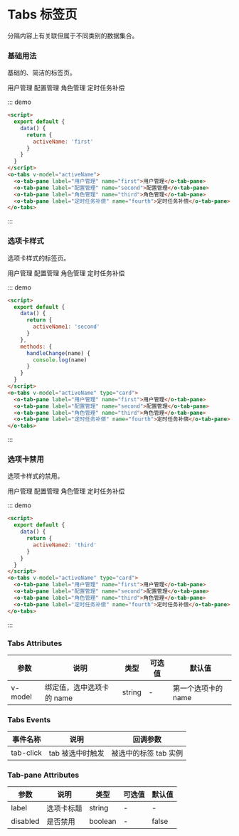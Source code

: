 <script>
  export default {
    data() {
      return {
        activeName:'first',
        activeName1:'second',
        activeName2: 'third'
      };
    },
    methods:{
      handleChange(name) {
        console.log(name)
      }
    }
  }
</script>
<style lang="less" type="text/less" scoped>
</style>

# Tabs 标签页

分隔内容上有关联但属于不同类别的数据集合。

### 基础用法

基础的、简洁的标签页。

<div class="demo-block">
  <div>
    <o-tabs v-model="activeName" >
      <o-tab-pane label="用户管理" name="first">用户管理</o-tab-pane>
      <o-tab-pane label="配置管理" name="second">配置管理</o-tab-pane>
      <o-tab-pane label="角色管理" name="third">角色管理</o-tab-pane>
      <o-tab-pane label="定时任务补偿" name="fourth">定时任务补偿</o-tab-pane>
    </o-tabs>
  </div>
</div>

::: demo

```html
<script>
  export default {
    data() {
      return {
        activeName: 'first'
      }
    }
  }
</script>
<o-tabs v-model="activeName">
  <o-tab-pane label="用户管理" name="first">用户管理</o-tab-pane>
  <o-tab-pane label="配置管理" name="second">配置管理</o-tab-pane>
  <o-tab-pane label="角色管理" name="third">角色管理</o-tab-pane>
  <o-tab-pane label="定时任务补偿" name="fourth">定时任务补偿</o-tab-pane>
</o-tabs>
```

:::

### 选项卡样式

选项卡样式的标签页。

<div class="demo-block">
  <div>
    <o-tabs v-model="activeName1" type="card" @tab-click="handleChange">
      <o-tab-pane label="用户管理" name="first">用户管理</o-tab-pane>
      <o-tab-pane label="配置管理" name="second">配置管理</o-tab-pane>
      <o-tab-pane label="角色管理" name="third">角色管理</o-tab-pane>
      <o-tab-pane label="定时任务补偿" name="fourth">定时任务补偿</o-tab-pane>
    </o-tabs>
  </div>
</div>

::: demo

```html
<script>
  export default {
    data() {
      return {
        activeName1: 'second'
      }
    },
    methods: {
      handleChange(name) {
        console.log(name)
      }
    }
  }
</script>
<o-tabs v-model="activeName" type="card">
  <o-tab-pane label="用户管理" name="first">用户管理</o-tab-pane>
  <o-tab-pane label="配置管理" name="second">配置管理</o-tab-pane>
  <o-tab-pane label="角色管理" name="third">角色管理</o-tab-pane>
  <o-tab-pane label="定时任务补偿" name="fourth">定时任务补偿</o-tab-pane>
</o-tabs>
```

:::

### 选项卡禁用

选项卡样式的禁用。

<div class="demo-block">
  <div>
    <o-tabs v-model="activeName2" type="card" @tab-click="handleChange">
      <o-tab-pane label="用户管理" name="first">用户管理</o-tab-pane>
      <o-tab-pane label="配置管理" name="second">配置管理</o-tab-pane>
      <o-tab-pane label="角色管理" name="third" :disabled='true'>角色管理</o-tab-pane>
      <o-tab-pane label="定时任务补偿" name="fourth">定时任务补偿</o-tab-pane>
    </o-tabs>
  </div>
</div>

::: demo

```html
<script>
  export default {
    data() {
      return {
        activeName2: 'third'
      }
    }
  }
</script>
<o-tabs v-model="activeName" type="card">
  <o-tab-pane label="用户管理" name="first">用户管理</o-tab-pane>
  <o-tab-pane label="配置管理" name="second">配置管理</o-tab-pane>
  <o-tab-pane label="角色管理" name="third">角色管理</o-tab-pane>
  <o-tab-pane label="定时任务补偿" name="fourth">定时任务补偿</o-tab-pane>
</o-tabs>
```

:::

### Tabs Attributes

| 参数    | 说明                      | 类型   | 可选值 | 默认值              |
| ------- | ------------------------- | ------ | ------ | ------------------- |
| v-model | 绑定值，选中选项卡的 name | string | -      | 第一个选项卡的 name |

### Tabs Events

| 事件名称  | 说明             | 回调参数              |
| --------- | ---------------- | --------------------- |
| tab-click | tab 被选中时触发 | 被选中的标签 tab 实例 |

### Tab-pane Attributes

| 参数     | 说明       | 类型    | 可选值 | 默认值 |
| -------- | ---------- | ------- | ------ | ------ |
| label    | 选项卡标题 | string  | -      | -      |
| disabled | 是否禁用   | boolean | -      | false  |
